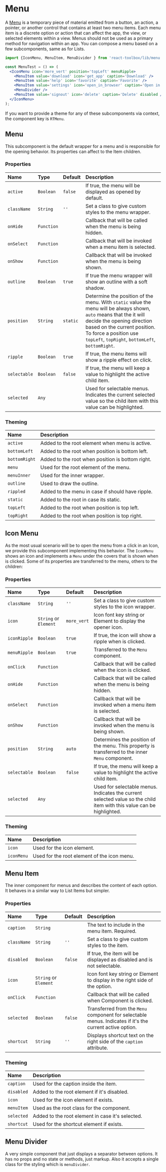 # Menu

A [Menu](https://material.google.com/components/menus.html) is a temporary piece of material emitted from a button, an action, a pointer, or another control that contains at least two menu items. Each menu item is a discrete option or action that can affect the app, the view, or selected elements within a view. Menus should not be used as a primary method for navigation within an app. You can compose a menu based on a few subcomponents, same as for Lists.

<!-- example -->
```jsx
import {IconMenu, MenuItem, MenuDivider } from 'react-toolbox/lib/menu';

const MenuTest = () => (
  <IconMenu icon='more_vert' position='topLeft' menuRipple>
    <MenuItem value='download' icon='get_app' caption='Download' />
    <MenuItem value='help' icon='favorite' caption='Favorite' />
    <MenuItem value='settings' icon='open_in_browser' caption='Open in app' />
    <MenuDivider />
    <MenuItem value='signout' icon='delete' caption='Delete' disabled />
  </IconMenu>
);
```

If you want to provide a theme for any of these subcomponents via context, the component key is `RTMenu`.

## Menu

This subcomponent is the default wrapper for a menu and is responsible for the opening behavior. Its properties can affect to the Item children.

### Properties

| Name          | Type          | Default     | Description|
|:-----|:-----|:-----|:-----|
| `active`      | `Boolean`     | `false`     | If true, the menu will be displayed as opened by default.|
| `className`   | `String`      | `''`        | Set a class to give custom styles to the menu wrapper.|
| `onHide`      | `Function`    |             | Callback that will be called when the menu is being hidden. |
| `onSelect`    | `Function`    |             | Callback that will be invoked when a menu item is selected. |
| `onShow`      | `Function`    |             | Callback that will be invoked when the menu is being shown. |
| `outline`     | `Boolean`     | `true`      | If true the menu wrapper will show an outline with a soft shadow. |
| `position`    | `String`      | `static`    | Determine the position of the menu. With `static` value the menu will be always shown, `auto` means that the it will decide the opening direction based on the current position. To force a position use `topLeft`, `topRight`, `bottomLeft`, `bottomRight`. |
| `ripple`      | `Boolean`     | `true`      | If true, the menu items will show a ripple effect on click. |
| `selectable`  | `Boolean`     | `false`     | If true, the menu will keep a value to highlight the active child item. |
| `selected`    | `Any`         |             | Used for selectable menus. Indicates the current selected value so the child item with this value can be highlighted. |

### Theming

| Name     | Description|
|:---------|:-----------|
| `active`   | Added to the root element when menu is active.|
| `bottomLeft`   | Added to the root when position is bottom left.|
| `bottomRight`   | Added to the root when position is bottom right.|
| `menu`   | Used for the root element of the menu.|
| `menuInner`   | Used for the inner wrapper.|
| `outline`   | Used to draw the outline.|
| `rippled`   | Added to the menu in case if should have ripple.|
| `static`   | Added to the root in case its static.|
| `topLeft`   | Added to the root when position is top left.|
| `topRight`   | Added to the root when position is top right.|

## Icon Menu

As the most usual scenario will be to open the menu from a click in an Icon, we provide this subcomponent implementing this behavior. The `IconMenu` shows an icon and implements a `Menu` under the covers that is shown when is clicked. Some of its properties are transferred to the menu, others to the children:

### Properties

| Name            | Type                  | Default         | Description|
|:-----|:-----|:-----|:-----|
| `className`     | `String`              |  `''`           | Set a class to give custom styles to the icon wrapper.|
| `icon`          | `String` or `Element` | `more_vert`     | Icon font key string or Element to display the opener icon. |
| `iconRipple`    | `Boolean`             | `true`          | If true, the icon will show a ripple when is clicked. |
| `menuRipple`    | `Boolean`             | `true`          | Transferred to the `Menu` component. |
| `onClick`       | `Function`            |                 | Callback that will be called when the icon is clicked. |
| `onHide`        | `Function`            |                 | Callback that will be called when the menu is being hidden. |
| `onSelect`      | `Function`            |                 | Callback that will be invoked when a menu item is selected. |
| `onShow`        | `Function`            |                 | Callback that will be invoked when the menu is being shown. |
| `position`      | `String`              | `auto`          | Determines the position of the menu. This property is transferred to the inner `Menu` component. |
| `selectable`    | `Boolean`             | `false`         | If true, the menu will keep a value to highlight the active child item. |
| `selected`      | `Any`                 |                 | Used for selectable menus. Indicates the current selected value so the child item with this value can be highlighted. |

### Theming

| Name     | Description|
|:---------|:-----------|
| `icon`   | Used for the icon element.|
| `iconMenu`   | Used for the root element of the icon menu.|

## Menu Item

The inner component for menus and describes the content of each option. It behaves in a similar way to List Items but simpler.

### Properties

| Name              | Type              | Default     | Description|
|:-----|:-----|:-----|:-----|
| `caption`     | `String`              |             | The text to include in the menu item. Required.|
| `className`   | `String`              | `''`        | Set a class to give custom styles to the item.|
| `disabled`    | `Boolean`             | `false`     | If true, the item will be displayed as disabled and is not selectable.|
| `icon`        | `String` or `Element` |             | Icon font key string or Element to display in the right side of the option. |
| `onClick`     | `Function`            |             | Callback that will be called when Component is clicked. |
| `selected`    | `Boolean`             | `false`     | Transferred from the `Menu` component for selectable menus. Indicates if it's the current active option. |
| `shortcut`    | `String`              | `''`        | Displays shortcut text on the right side of the `caption` attribute. |

### Theming

| Name     | Description|
|:---------|:-----------|
| `caption`   | Used for the caption inside the item.|
| `disabled`   | Added to the root element if it's disabled.|
| `icon`   | Used for the icon element if exists.|
| `menuItem`   | Used as the root class for the component.|
| `selected`   | Added to the root element in case it's selected.|
| `shortcut`   | Used for the shortcut element if exists.|

## Menu Divider

A very simple component that just displays a separator between options. It has no props and no state or methods, just markup. Also it accepts a single class for the styling which is `menuDivider`.
